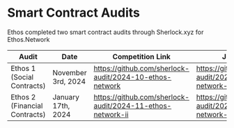 # Smart Contract Audits

Ethos completed two smart contract audits through Sherlock.xyz for Ethos.Network

<table data-full-width="true"><thead><tr><th width="245">Audit</th><th>Date</th><th data-type="content-ref">Competition Link</th><th data-type="content-ref">Judging Link</th><th data-type="content-ref">PDF Report</th></tr></thead><tbody><tr><td>Ethos 1 (Social Contracts)</td><td>November 3rd, 2024</td><td><a href="https://github.com/sherlock-audit/2024-10-ethos-network">https://github.com/sherlock-audit/2024-10-ethos-network</a></td><td><a href="https://github.com/sherlock-audit/2024-10-ethos-network-judging">https://github.com/sherlock-audit/2024-10-ethos-network-judging</a></td><td><a href="https://github.com/sherlock-audit/2024-10-ethos-network-judging/blob/main/Audit_Report.pdf">https://github.com/sherlock-audit/2024-10-ethos-network-judging/blob/main/Audit_Report.pdf</a></td></tr><tr><td>Ethos 2 (Financial Contracts)</td><td>January 17th, 2024</td><td><a href="https://github.com/sherlock-audit/2024-11-ethos-network-ii">https://github.com/sherlock-audit/2024-11-ethos-network-ii</a></td><td><a href="https://github.com/sherlock-audit/2024-11-ethos-network-ii-judging">https://github.com/sherlock-audit/2024-11-ethos-network-ii-judging</a></td><td><a href="https://github.com/sherlock-audit/2024-11-ethos-network-ii-judging/blob/main/Audit_Report.pdf">https://github.com/sherlock-audit/2024-11-ethos-network-ii-judging/blob/main/Audit_Report.pdf</a></td></tr></tbody></table>
